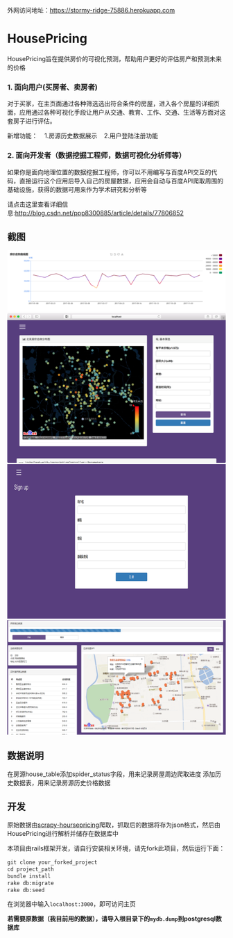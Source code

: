 外网访问地址：https://stormy-ridge-75886.herokuapp.com
# HousePricing

HousePricing旨在提供房价的可视化预测，帮助用户更好的评估房产和预测未来的价格

### 1. 面向用户(买房者、卖房者)

对于买家，在主页面通过各种筛选选出符合条件的房屋，进入各个房屋的详细页面，应用通过各种可视化手段让用户从交通、教育、工作、交通、生活等方面对这套房子进行评估。

新增功能：
    1.房源历史数据展示
    2.用户登陆注册功能

### 2. 面向开发者（数据挖掘工程师，数据可视化分析师等）

如果你是面向地理位置的数据挖掘工程师，你可以不用编写与百度API交互的代码，直接运行这个应用后导入自己的房屋数据，应用会自动与百度API爬取周围的基础设施，获得的数据可用来作为学术研究和分析等

请点击这里查看详细信息:http://blog.csdn.net/ppp8300885/article/details/77806852




## 截图



<img src="/lib/bigwork1.png">

<img src="/lib/bigwork2.png">

<img src="/lib/bigwork3.png">

<img src="/lib/bigwork4.png">

## 数据说明

在房源house_table添加spider_status字段，用来记录房屋周边爬取进度
添加历史数据表，用来记录房源历史价格数据



## 开发

原始数据由[scrapy-hoursepricing](https://github.com/ParadoxLiu/bigwork/tree/master1/spider/__init__)爬取，抓取后的数据将存为json格式，然后由HousePricing进行解析并储存在数据库中

本项目由rails框架开发，请自行安装相关环境，请先fork此项目，然后运行下面：

```
git clone your_forked_project
cd project_path
bundle install
rake db:migrate
rake db:seed
```

在浏览器中输入`localhost:3000`，即可访问主页

**若需要原数据（我目前用的数据），请导入根目录下的`mydb.dump`到postgresql数据库**


